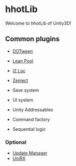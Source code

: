 # hhotLib
Welcome to hhotLib of Unity3D!

## Common plugins
- [DOTween](http://dotween.demigiant.com/)
- [Lean Pool](https://assetstore.unity.com/packages/tools/utilities/lean-pool-35666)
- [I2 Loc](https://assetstore.unity.com/packages/tools/localization/i2-localization-14884)
- [Zenject](https://github.com/modesttree/Zenject)

- Save system
- UI system
- Unity Addressables
- Command factory
- Sequential logic

### Optional
- [Update Manager](https://assetstore.unity.com/packages/tools/utilities/update-manager-53581)
- [UniRX](https://github.com/neuecc/UniRx)

